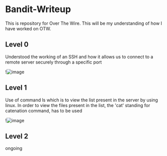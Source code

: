 # Bandit-Writeup
This is repository for Over The Wire.
This will be my understanding of how I have worked on OTW.

## Level 0
Understood the working of an SSH and how it allows us to connect to a remote server securely through a specific port

!![image](https://github.com/BlackDeath619/Bandit-Writeup/assets/148000474/27fe852b-1add-4e62-b206-fe01924e41c3)

## Level 1
Use of command ls which is to view the list present in the server by using linux.
In order to view the files present in the list, the 'cat' standing for catenation command, has to be used

!![image](https://github.com/BlackDeath619/Bandit-Writeup/assets/148000474/6dfc9b81-581b-4614-9207-98138feeb1b2)

## Level 2
ongoing
